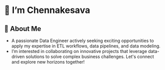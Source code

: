 
# 👋 I’m Chennakesava


## 🚀 About Me
- A passionate Data Engineer actively seeking exciting opportunities to apply my expertise in ETL workflows, data pipelines, and data modeling.
- I’m interested in collaborating on innovative projects that leverage data-driven solutions to solve complex business challenges. Let's connect and explore new horizons together!

